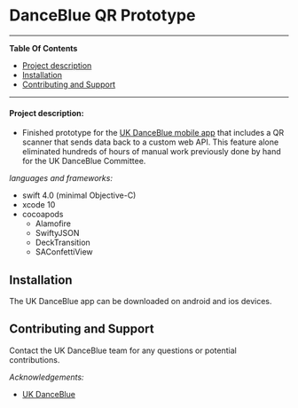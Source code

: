 # DanceBlue QR Prototype

***
**Table Of Contents**
- [Project description](#project-description)
- [Installation](#installation)
- [Contributing and Support](#contributing-and-support)
***

#### Project description:
- Finished prototype for the [UK DanceBlue mobile app](https://github.com/UKDanceBlue/Mobile-iOS) that includes a QR scanner that sends data back to a custom web API. This feature alone eliminated hundreds of hours of manual work previously done by hand for the UK DanceBlue Committee.

*languages and frameworks:*
- swift 4.0 (minimal Objective-C)
- xcode 10
- cocoapods
   - Alamofire  
   - SwiftyJSON  
   - DeckTransition 
   - SAConfettiView  

## Installation

The UK DanceBlue app can be downloaded on android and ios devices.

## Contributing and Support

Contact the UK DanceBlue team for any questions or potential contributions.

*Acknowledgements:*
- [UK DanceBlue](http://www.danceblue.org/)
